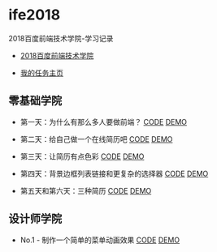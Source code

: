# ife2018

2018百度前端技术学院-学习记录
- [2018百度前端技术学院](http://ife.baidu.com/)

- [我的任务主页](https://github.com/tyrionyu/ife2018)

## 零基础学院
- 第一天：为什么有那么多人要做前端？
 [CODE](https://github.com/tyrionyu/ife2018) [DEMO](https://github.com/tyrionyu/ife2018)

- 第二天：给自己做一个在线简历吧
[CODE](https://github.com/tyrionyu/ife2018/blob/master/front-end/task01/index.html) [DEMO](https://tyrionyu.com/ife2018/front-end/task01)

- 第三天：让简历有点色彩
[CODE](https://github.com/tyrionyu/ife2018/tree/master/front-end/task02) [DEMO](https://tyrionyu.com/ife2018/front-end/task02)

- 第四天：背景边框列表链接和更复杂的选择器
[CODE](https://github.com/tyrionyu/ife2018/tree/master/front-end/task03) [DEMO](https://tyrionyu.com/ife2018/front-end/task03)

- 第五天和第六天：三种简历
[CODE](https://github.com/tyrionyu/ife2018/tree/master/front-end/task04) [DEMO](https://tyrionyu.com/ife2018/front-end/task04)

## 设计师学院
- No.1 - 制作一个简单的菜单动画效果
[CODE](https://github.com/tyrionyu/ife2018/blob/master/css-animation/task01/index.html) [DEMO](https://tyrionyu.com/ife2018/css-animation/task01)